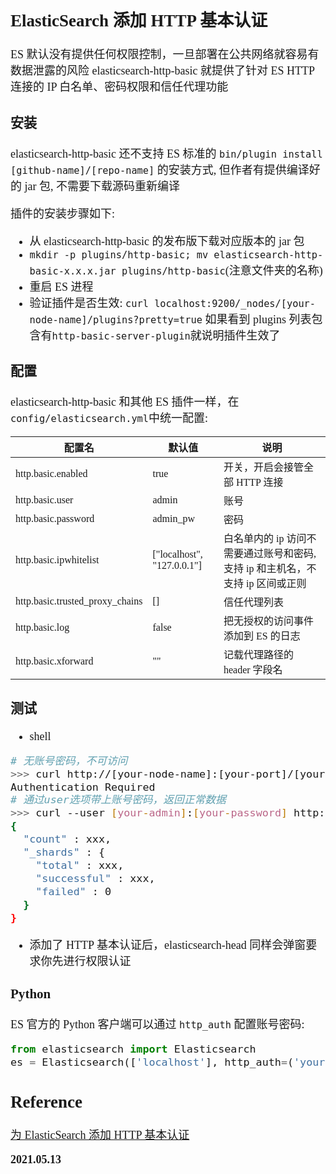 <font size=4 face='楷体'>

## ElasticSearch 添加 HTTP 基本认证

ES 默认没有提供任何权限控制，一旦部署在公共网络就容易有数据泄露的风险
elasticsearch-http-basic 就提供了针对 ES HTTP 连接的 IP 白名单、密码权限和信任代理功能

### 安装

elasticsearch-http-basic 还不支持 ES 标准的 `bin/plugin install [github-name]/[repo-name]` 的安装方式, 但作者有提供编译好的 jar 包, 不需要下载源码重新编译

插件的安装步骤如下:

- 从 elasticsearch-http-basic 的发布版下载对应版本的 jar 包
- `mkdir -p plugins/http-basic; mv elasticsearch-http-basic-x.x.x.jar plugins/http-basic`(注意文件夹的名称)
- 重启 ES 进程
- 验证插件是否生效: `curl localhost:9200/_nodes/[your-node-name]/plugins?pretty=true`
  如果看到 plugins 列表包含有`http-basic-server-plugin`就说明插件生效了

### 配置

elasticsearch-http-basic 和其他 ES 插件一样，在`config/elasticsearch.yml`中统一配置:

| 配置名                          | 默认值                     | 说明                                                                          |
| ------------------------------- | -------------------------- | ----------------------------------------------------------------------------- |
| http.basic.enabled              | true                       | 开关，开启会接管全部 HTTP 连接                                                |
| http.basic.user                 | admin                      | 账号                                                                          |
| http.basic.password             | admin_pw                   | 密码                                                                          |
| http.basic.ipwhitelist          | ["localhost", "127.0.0.1"] | 白名单内的 ip 访问不需要通过账号和密码,支持 ip 和主机名，不支持 ip 区间或正则 |
| http.basic.trusted_proxy_chains | []                         | 信任代理列表                                                                  |
| http.basic.log                  | false                      | 把无授权的访问事件添加到 ES 的日志                                            |
| http.basic.xforward             | ""                         | 记载代理路径的 header 字段名                                                  |

### 测试

- shell

```bash
# 无账号密码，不可访问
>>> curl http://[your-node-name]:[your-port]/[your-index]/_count?pretty=true
Authentication Required
# 通过user选项带上账号密码，返回正常数据
>>> curl --user [your-admin]:[your-password] http://[your-node-name]:[your-port]/[your-index]/_count?pretty=true
{
  "count" : xxx,
  "_shards" : {
    "total" : xxx,
    "successful" : xxx,
    "failed" : 0
  }
}
```

- 添加了 HTTP 基本认证后，elasticsearch-head 同样会弹窗要求你先进行权限认证

### Python

ES 官方的 Python 客户端可以通过 `http_auth` 配置账号密码:

```python
from elasticsearch import Elasticsearch
es = Elasticsearch(['localhost'], http_auth=('your-admin', 'your-password'), port=...)
```

## Reference

[为 ElasticSearch 添加 HTTP 基本认证](https://segmentfault.com/a/1190000002803609)

**2021.05.13**
